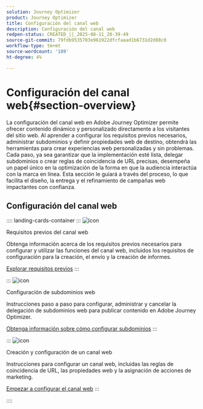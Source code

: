 ```yaml
---
solution: Journey Optimizer
product: Journey Optimizer
title: Configuración del canal web
description: Configuración del canal web
redpen-status: CREATED_||_2025-08-11_20-39-49
source-git-commit: 79fdb9535703e961922dfcfaaad1b6731d2d88c0
workflow-type: tm+mt
source-wordcount: '189'
ht-degree: 4%

---
```



# Configuración del canal web{#section-overview}

La configuración del canal web en Adobe Journey Optimizer permite ofrecer contenido dinámico y personalizado directamente a los visitantes del sitio web. Al aprender a configurar los requisitos previos necesarios, administrar subdominios y definir propiedades web de destino, obtendrá las herramientas para crear experiencias web personalizadas y sin problemas. Cada paso, ya sea garantizar que la implementación esté lista, delegar subdominios o crear reglas de coincidencia de URL precisas, desempeña un papel único en la optimización de la forma en que la audiencia interactúa con la marca en línea. Esta sección le guiará a través del proceso, lo que facilita el diseño, la entrega y el refinamiento de campañas web impactantes con confianza.

## Configuración del canal web

:::: landing-cards-container
:::
![icon](https://cdn.experienceleague.adobe.com/icons/book.svg?lang=es)

Requisitos previos del canal web

Obtenga información acerca de los requisitos previos necesarios para configurar y utilizar las funciones del canal web, incluidos los requisitos de configuración para la creación, el envío y la creación de informes.

[Explorar requisitos previos](../using/web/web-prerequisites.md)
:::

:::
![icon](https://cdn.experienceleague.adobe.com/icons/gear.svg?lang=es)

Configuración de subdominios web

Instrucciones paso a paso para configurar, administrar y cancelar la delegación de subdominios web para publicar contenido en Adobe Journey Optimizer.

[Obtenga información sobre cómo configurar subdominios](../using/web/web-delegated-subdomains.md)
:::

:::
![icon](https://cdn.experienceleague.adobe.com/icons/circle-play.svg?lang=es)

Creación y configuración de un canal web

Instrucciones para configurar un canal web, incluidas las reglas de coincidencia de URL, las propiedades web y la asignación de acciones de marketing.

[Empezar a configurar el canal web](../using/web/web-configuration.md)
:::

::::
